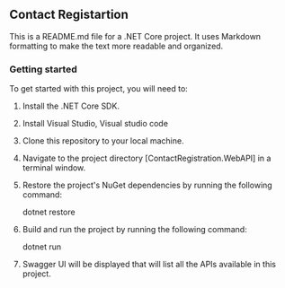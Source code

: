 ## Contact Registartion

This is a README.md file for a .NET Core project. It uses Markdown formatting to make the text more readable and organized.

### Getting started

To get started with this project, you will need to:

1. Install the .NET Core SDK.
2. Install Visual Studio, Visual studio code
3. Clone this repository to your local machine.
4. Navigate to the project directory [ContactRegistration.WebAPI] in a terminal window.
5. Restore the project's NuGet dependencies by running the following command:
	
	dotnet restore
   
6. Build and run the project by running the following command:
	
	dotnet run

7. Swagger UI will be displayed that will list all the APIs available in this project.